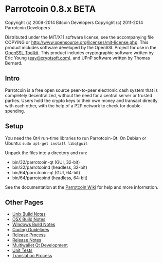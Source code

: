 Parrotcoin 0.8.x BETA
====================

Copyright (c) 2009-2014 Bitcoin Developers
Copyright (c) 2011-2014 Parrotcoin Developers

Distributed under the MIT/X11 software license, see the accompanying
file COPYING or http://www.opensource.org/licenses/mit-license.php.
This product includes software developed by the OpenSSL Project for use in the [OpenSSL Toolkit](http://www.openssl.org/). This product includes
cryptographic software written by Eric Young ([eay@cryptsoft.com](mailto:eay@cryptsoft.com)), and UPnP software written by Thomas Bernard.


Intro
---------------------
Parrotcoin is a free open source peer-to-peer electronic cash system that is
completely decentralized, without the need for a central server or trusted
parties.  Users hold the crypto keys to their own money and transact directly
with each other, with the help of a P2P network to check for double-spending.


Setup
---------------------
You need the Qt4 run-time libraries to run Parrotcoin-Qt. On Debian or Ubuntu:
	`sudo apt-get install libqtgui4`

Unpack the files into a directory and run:

- bin/32/parrotcoin-qt (GUI, 32-bit)
- bin/32/parrotcoind (headless, 32-bit)
- bin/64/parrotcoin-qt (GUI, 64-bit)
- bin/64/parrotcoind (headless, 64-bit)

See the documentation at the [Parrotcoin Wiki](http://parrotcoin.info)
for help and more information.


Other Pages
---------------------
- [Unix Build Notes](build-unix.md)
- [OSX Build Notes](build-osx.md)
- [Windows Build Notes](build-msw.md)
- [Coding Guidelines](coding.md)
- [Release Process](release-process.md)
- [Release Notes](release-notes.md)
- [Multiwallet Qt Development](multiwallet-qt.md)
- [Unit Tests](unit-tests.md)
- [Translation Process](translation_process.md)
